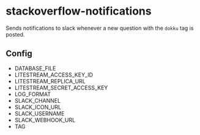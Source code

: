 # stackoverflow-notifications

Sends notifications to slack whenever a new question with the `dokku` tag is posted.

## Config

- DATABASE_FILE
- LITESTREAM_ACCESS_KEY_ID
- LITESTREAM_REPLICA_URL
- LITESTREAM_SECRET_ACCESS_KEY
- LOG_FORMAT
- SLACK_CHANNEL
- SLACK_ICON_URL
- SLACK_USERNAME
- SLACK_WEBHOOK_URL
- TAG
